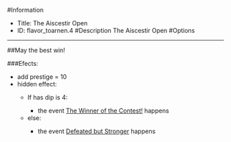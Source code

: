 #Information
 - Title: The Aiscestir Open
 - ID: flavor_toarnen.4
#Description
The Aiscestir Open
#Options

___
##May the best win!

###Efects:<ul><li>add prestige = 10</li><li>hidden effect:</li><ul><li>If has dip is 4:</li><ul><li>the event [The Winner of the Contest!](../events/the_winner_of_the_contest.md) happens</li></ul><li>else:</li><ul><li>the event [Defeated but Stronger](../events/defeated_but_stronger.md) happens</li></ul></ul></ul>
